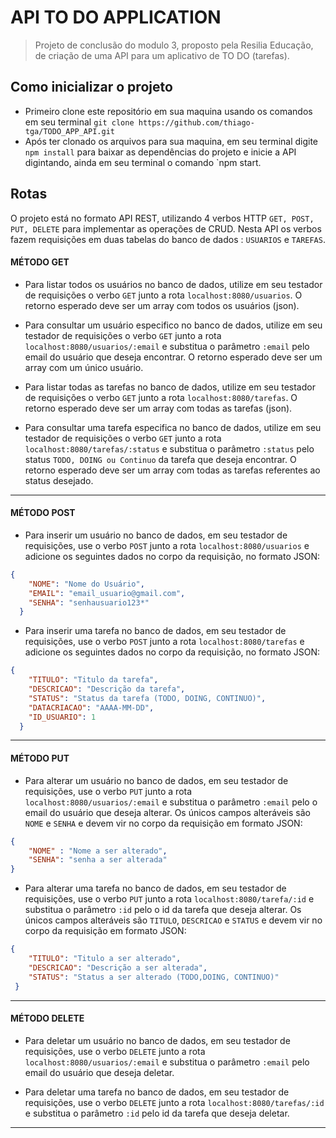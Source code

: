 # API TO DO APPLICATION
> Projeto de conclusão do modulo 3, proposto pela Resilia Educação, de criação de uma API para um aplicativo de TO DO (tarefas). 

## Como inicializar o projeto
- Primeiro clone este repositório em sua maquina usando os comandos em seu terminal `git clone https://github.com/thiago-tga/TODO_APP_API.git`
- Após ter clonado os arquivos para sua maquina, em seu terminal digite `npm install` para baixar as dependências do projeto e inicie a API digintando, ainda em seu terminal o comando `npm start.

## Rotas
O projeto está no formato API REST, utilizando 4 verbos HTTP `GET, POST, PUT, DELETE` para implementar as operações de CRUD. Nesta API os verbos fazem requisições em duas tabelas do banco de dados : `USUARIOS` e `TAREFAS`.
#### MÉTODO GET
- Para listar todos os usuários no banco de dados, utilize em seu testador de requisições o verbo `GET` junto a rota `localhost:8080/usuarios`. O retorno esperado deve ser um array com todos os usuários (json).

- Para consultar um usuário especifico no banco de dados, utilize em seu testador de requisições o verbo `GET` junto a rota `localhost:8080/usuarios/:email` e substitua o parâmetro `:email` pelo email do usuário que deseja encontrar. O retorno esperado deve ser um array com um único usuário.

- Para listar todas as tarefas no banco de dados, utilize em seu testador de requisições o verbo `GET` junto a rota `localhost:8080/tarefas`. O retorno esperado deve ser um array com todas as tarefas (json).

- Para consultar uma tarefa especifica no banco de dados, utilize em seu testador de requisições o verbo `GET` junto a rota `localhost:8080/tarefas/:status` e substitua o parâmetro `:status` pelo status `TODO, DOING ou Continuo` da tarefa que deseja encontrar. O retorno esperado deve ser um array com todas as tarefas referentes ao status desejado.
---
#### MÉTODO POST 
- Para inserir um usuário no banco de dados, em seu testador de requisições, use o verbo `POST` junto a rota `localhost:8080/usuarios` e adicione os seguintes dados no corpo da requisição, no formato JSON:
```json
{
    "NOME": "Nome do Usuário",
    "EMAIL": "email_usuario@gmail.com",
    "SENHA": "senhausuario123*"
  }
```
- Para inserir uma tarefa no banco de dados, em seu testador de requisições, use o verbo `POST` junto a rota `localhost:8080/tarefas` e adicione os seguintes dados no corpo da requisição, no formato JSON:
```json
{
    "TITULO": "Titulo da tarefa",
    "DESCRICAO": "Descrição da tarefa",
    "STATUS": "Status da tarefa (TODO, DOING, CONTINUO)",
    "DATACRIACAO": "AAAA-MM-DD",
    "ID_USUARIO": 1
  }
```
---
#### MÉTODO PUT
- Para alterar um usuário no banco de dados, em seu testador de requisições, use o verbo `PUT` junto a rota `localhost:8080/usuarios/:email` e substitua o parâmetro `:email` pelo o email do usuário que deseja alterar. Os únicos campos alteráveis são `NOME` e `SENHA` e devem vir no corpo da requisição em formato JSON:
```json
{
	"NOME" : "Nome a ser alterado",
	"SENHA": "senha a ser alterada"
}
```
- Para alterar uma tarefa no banco de dados, em seu testador de requisições, use o verbo `PUT` junto a rota `localhost:8080/tarefa/:id` e substitua o parâmetro `:id` pelo o id da tarefa que deseja alterar. Os únicos campos alteráveis são `TITULO`, `DESCRICAO` e `STATUS` e devem vir no corpo da requisição em formato JSON:
```json
{
    "TITULO": "Titulo a ser alterado",
    "DESCRICAO": "Descrição a ser alterada",
    "STATUS": "Status a ser alterado (TODO,DOING, CONTINUO)"
 }
```
---
#### MÉTODO DELETE
- Para deletar um usuário no banco de dados, em seu testador de requisições, use o verbo `DELETE` junto a rota `localhost:8080/usuarios/:email` e substitua o parâmetro `:email` pelo email do usuário que deseja deletar.

- Para deletar uma tarefa no banco de dados, em seu testador de requisições, use o verbo `DELETE` junto a rota `localhost:8080/tarefas/:id` e substitua o parâmetro `:id` pelo id da tarefa que deseja deletar.
---